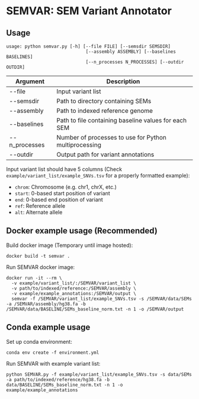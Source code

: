 # SEMVAR: SEM Variant Annotator

## Usage

```
usage: python semvar.py [-h] [--file FILE] [--semsdir SEMSDIR]
                              [--assembly ASSEMBLY] [--baselines BASELINES]
                              [--n_processes N_PROCESSES] [--outdir OUTDIR]
```

| Argument | Description |
| -------- | ----------- |
| --file   | Input variant list |
| --semsdir | Path to directory containing SEMs |
| --assembly | Path to indexed reference genome |
| --baselines | Path to file containing baseline values for each SEM |
| --n_processes | Number of processes to use for Python multiprocessing |
| --outdir | Output path for variant annotations |

Input variant list should have 5 columns (Check `example/variant_list/example_SNVs.tsv` for a properly formatted example):
- `chrom`: Chromosome (e.g. chr1, chrX, etc.)
- `start`: 0-based start position of variant
- `end`: 0-based end position of variant
- `ref`: Reference allele
- `alt`: Alternate allele

## Docker example usage (Recommended)

Build docker image (Temporary until image hosted):

`docker build -t semvar .`

Run SEMVAR docker image:
```
docker run -it --rm \
  -v example/variant_list/:/SEMVAR/variant_list \
  -v path/to/indexed/reference:/SEMVAR/assembly \
  -v example/example_annotations:/SEMVAR/output \
  semvar -f /SEMVAR/variant_list/example_SNVs.tsv -s /SEMVAR/data/SEMs -a /SEMVAR/assembly/hg38.fa -b /SEMVAR/data/BASELINE/SEMs_baseline_norm.txt -n 1 -o /SEMVAR/output
```

## Conda example usage

Set up conda environment:

`conda env create -f environment.yml`

Run SEMVAR with example variant list:

`python SEMVAR.py -f example/variant_list/example_SNVs.tsv -s data/SEMs -a path/to/indexed/reference/hg38.fa -b data/BASELINE/SEMs_baseline_norm.txt -n 1 -o example/example_annotations`